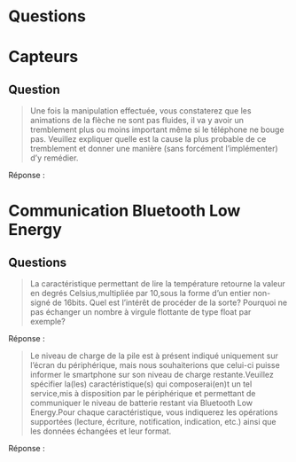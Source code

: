 # Questions

# Capteurs
## Question
> Une fois la manipulation effectuée, vous constaterez que les animations de la flèche ne sont pas fluides, il va y avoir un tremblement plus ou moins important même si le téléphone ne bouge pas. Veuillez expliquer quelle est la cause la plus probable de ce tremblement et donner une manière (sans forcément l’implémenter) d’y remédier.

Réponse : 


# Communication Bluetooth Low Energy
## Questions
> La caractéristique permettant de lire la température retourne la valeur en degrés Celsius,multipliée par 10,sous la forme d’un entier non-signé de 16bits. Quel est l’intérêt de procéder de la sorte? Pourquoi ne pas échanger un nombre à virgule flottante de type float par exemple?

Réponse : 



> Le niveau de charge de la pile est à présent indiqué uniquement sur l’écran du périphérique, mais nous souhaiterions que celui-ci puisse informer le smartphone sur son niveau de charge restante.Veuillez spécifier la(les) caractéristique(s) qui composerai(en)t un tel service,mis à disposition par le périphérique et permettant de communiquer le niveau de batterie restant via Bluetooth Low Energy.Pour chaque caractéristique, vous indiquerez les opérations supportées (lecture, écriture, notification, indication, etc.) ainsi que les données échangées et leur format.

Réponse : 